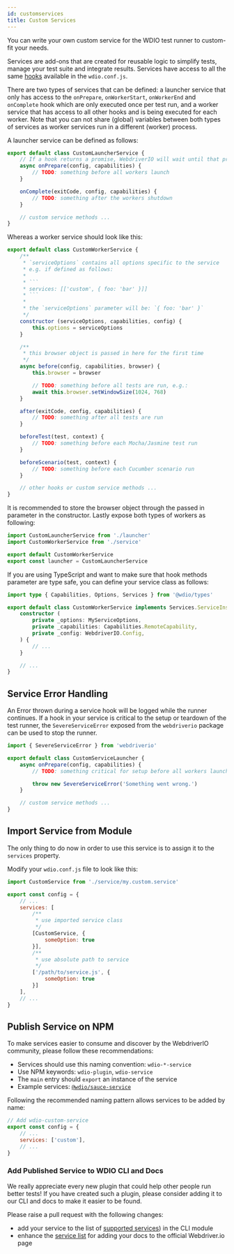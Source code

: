```yaml
---
id: customservices
title: Custom Services
---
```


You can write your own custom service for the WDIO test runner to custom-fit your needs.

Services are add-ons that are created for reusable logic to simplify tests, manage your test suite and integrate results. Services have access to all the same [hooks](/docs/configurationfile) available in the `wdio.conf.js`.

There are two types of services that can be defined: a launcher service that only has access to the `onPrepare`, `onWorkerStart`, `onWorkerEnd` and `onComplete` hook which are only executed once per test run, and a worker service that has access to all other hooks and is being executed for each worker. Note that you can not share (global) variables between both types of services as worker services run in a different (worker) process.

A launcher service can be defined as follows:

```js
export default class CustomLauncherService {
    // If a hook returns a promise, WebdriverIO will wait until that promise is resolved to continue.
    async onPrepare(config, capabilities) {
        // TODO: something before all workers launch
    }

    onComplete(exitCode, config, capabilities) {
        // TODO: something after the workers shutdown
    }

    // custom service methods ...
}
```

Whereas a worker service should look like this:

```js
export default class CustomWorkerService {
    /**
     * `serviceOptions` contains all options specific to the service
     * e.g. if defined as follows:
     *
     * ```
     * services: [['custom', { foo: 'bar' }]]
     * ```
     *
     * the `serviceOptions` parameter will be: `{ foo: 'bar' }`
     */
    constructor (serviceOptions, capabilities, config) {
        this.options = serviceOptions
    }

    /**
     * this browser object is passed in here for the first time
     */
    async before(config, capabilities, browser) {
        this.browser = browser

        // TODO: something before all tests are run, e.g.:
        await this.browser.setWindowSize(1024, 768)
    }

    after(exitCode, config, capabilities) {
        // TODO: something after all tests are run
    }

    beforeTest(test, context) {
        // TODO: something before each Mocha/Jasmine test run
    }

    beforeScenario(test, context) {
        // TODO: something before each Cucumber scenario run
    }

    // other hooks or custom service methods ...
}
```

It is recommended to store the browser object through the passed in parameter in the constructor. Lastly expose both types of workers as following:

```js
import CustomLauncherService from './launcher'
import CustomWorkerService from './service'

export default CustomWorkerService
export const launcher = CustomLauncherService
```

If you are using TypeScript and want to make sure that hook methods parameter are type safe, you can define your service class as follows:

```ts
import type { Capabilities, Options, Services } from '@wdio/types'

export default class CustomWorkerService implements Services.ServiceInstance {
    constructor (
        private _options: MyServiceOptions,
        private _capabilities: Capabilities.RemoteCapability,
        private _config: WebdriverIO.Config,
    ) {
        // ...
    }

    // ...
}
```

## Service Error Handling

An Error thrown during a service hook will be logged while the runner continues. If a hook in your service is critical to the setup or teardown of the test runner, the `SevereServiceError` exposed from the `webdriverio` package can be used to stop the runner.

```js
import { SevereServiceError } from 'webdriverio'

export default class CustomServiceLauncher {
    async onPrepare(config, capabilities) {
        // TODO: something critical for setup before all workers launch

        throw new SevereServiceError('Something went wrong.')
    }

    // custom service methods ...
}
```

## Import Service from Module

The only thing to do now in order to use this service is to assign it to the `services` property.

Modify your `wdio.conf.js` file to look like this:

```js
import CustomService from './service/my.custom.service'

export const config = {
    // ...
    services: [
        /**
         * use imported service class
         */
        [CustomService, {
            someOption: true
        }],
        /**
         * use absolute path to service
         */
        ['/path/to/service.js', {
            someOption: true
        }]
    ],
    // ...
}
```

## Publish Service on NPM

To make services easier to consume and discover by the WebdriverIO community, please follow these recommendations:

* Services should use this naming convention: `wdio-*-service`
* Use NPM keywords: `wdio-plugin`, `wdio-service`
* The `main` entry should `export` an instance of the service
* Example services: [`@wdio/sauce-service`](https://github.com/webdriverio/webdriverio/tree/main/packages/wdio-sauce-service)

Following the recommended naming pattern allows services to be added by name:

```js
// Add wdio-custom-service
export const config = {
    // ...
    services: ['custom'],
    // ...
}
```

### Add Published Service to WDIO CLI and Docs

We really appreciate every new plugin that could help other people run better tests! If you have created such a plugin, please consider adding it to our CLI and docs to make it easier to be found.

Please raise a pull request with the following changes:

- add your service to the list of [supported services](https://github.com/webdriverio/webdriverio/blob/main/packages/wdio-cli/src/constants.ts#L92-L128)) in the CLI module
- enhance the [service list](https://github.com/webdriverio/webdriverio/blob/main/scripts/docs-generation/3rd-party/services.json) for adding your docs to the official Webdriver.io page
